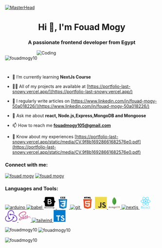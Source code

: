 [![MasterHead](https://camo.githubusercontent.com/3997f3b27a68e19c31e2d1c378d77303735faa42e7d18a8018f7510d66aaa83e/68747470733a2f2f7777772e77696e677374656368736f6c7574696f6e732e636f6d2f77702d636f6e74656e742f75706c6f6164732f323032322f30332f66756c6c2d737461636b2d646576656c6f706d656e742e676966)](https://portfolio-last-snowy.vercel.app/)

<h1 align="center">Hi 👋, I'm Fouad Mogy</h1>
<h3 align="center">A passionate frontend developer from Egypt</h3>
<img align="right" alt="Coding" width="400" src="https://cdn.dribbble.com/users/2344027/screenshots/5568384/media/85edf020dad3fa2fa90c63753a8e4313.gif"/>

<p align="left"> <img src="https://komarev.com/ghpvc/?username=fouadmogy10&label=Profile%20views&color=0e75b6&style=flat" alt="fouadmogy10" /> </p>

<p align="left"> <a href="https://twitter.com/" target="blank"><img src="https://img.shields.io/twitter/follow/?logo=twitter&style=for-the-badge" alt="" /></a> </p>

- 🌱 I’m currently learning **NextJs Course**

- 👨‍💻 All of my projects are available at [https://portfolio-last-snowy.vercel.app/](https://portfolio-last-snowy.vercel.app/)

- 📝 I regularly write articles on [https://www.linkedin.com/in/fouad-mogy-50a018226/](https://www.linkedin.com/in/fouad-mogy-50a018226/)

- 💬 Ask me about **react, Node.js,Express,MongoDB and Mongoose**

- 📫 How to reach me **fouadmogy105@gmail.com**

- 📄 Know about my experiences [https://portfolio-last-snowy.vercel.app/static/media/CV.9f8b16928661682576e0.pdf](https://portfolio-last-snowy.vercel.app/static/media/CV.9f8b16928661682576e0.pdf)

<h3 align="left">Connect with me:</h3>
<p align="left">
<a href="https://linkedin.com/in/fouad mogy" target="blank"><img align="center" src="https://raw.githubusercontent.com/rahuldkjain/github-profile-readme-generator/master/src/images/icons/Social/linked-in-alt.svg" alt="fouad mogy" height="30" width="40" /></a>
<a href="https://fb.com/fouad mogy" target="blank"><img align="center" src="https://raw.githubusercontent.com/rahuldkjain/github-profile-readme-generator/master/src/images/icons/Social/facebook.svg" alt="fouad mogy" height="30" width="40" /></a>
</p>

<h3 align="left">Languages and Tools:</h3>
<p align="left"> <a href="https://www.arduino.cc/" target="_blank" rel="noreferrer"> <img src="https://cdn.worldvectorlogo.com/logos/arduino-1.svg" alt="arduino" width="40" height="40"/> </a> <a href="https://babeljs.io/" target="_blank" rel="noreferrer"> <img src="https://www.vectorlogo.zone/logos/babeljs/babeljs-icon.svg" alt="babel" width="40" height="40"/> </a> <a href="https://getbootstrap.com" target="_blank" rel="noreferrer"> <img src="https://raw.githubusercontent.com/devicons/devicon/master/icons/bootstrap/bootstrap-plain-wordmark.svg" alt="bootstrap" width="40" height="40"/> </a> <a href="https://www.w3schools.com/css/" target="_blank" rel="noreferrer"> <img src="https://raw.githubusercontent.com/devicons/devicon/master/icons/css3/css3-original-wordmark.svg" alt="css3" width="40" height="40"/> </a> <a href="https://git-scm.com/" target="_blank" rel="noreferrer"> <img src="https://www.vectorlogo.zone/logos/git-scm/git-scm-icon.svg" alt="git" width="40" height="40"/> </a> <a href="https://www.w3.org/html/" target="_blank" rel="noreferrer"> <img src="https://raw.githubusercontent.com/devicons/devicon/master/icons/html5/html5-original-wordmark.svg" alt="html5" width="40" height="40"/> </a> <a href="https://developer.mozilla.org/en-US/docs/Web/JavaScript" target="_blank" rel="noreferrer"> <img src="https://raw.githubusercontent.com/devicons/devicon/master/icons/javascript/javascript-original.svg" alt="javascript" width="40" height="40"/> </a> <a href="https://www.mongodb.com/" target="_blank" rel="noreferrer"> <img src="https://raw.githubusercontent.com/devicons/devicon/master/icons/mongodb/mongodb-original-wordmark.svg" alt="mongodb" width="40" height="40"/> </a> <a href="https://nextjs.org/" target="_blank" rel="noreferrer"> <img src="https://cdn.worldvectorlogo.com/logos/nextjs-2.svg" alt="nextjs" width="40" height="40"/> </a> <a href="https://reactjs.org/" target="_blank" rel="noreferrer"> <img src="https://raw.githubusercontent.com/devicons/devicon/master/icons/react/react-original-wordmark.svg" alt="react" width="40" height="40"/> </a> <a href="https://redux.js.org" target="_blank" rel="noreferrer"> <img src="https://raw.githubusercontent.com/devicons/devicon/master/icons/redux/redux-original.svg" alt="redux" width="40" height="40"/> </a> <a href="https://sass-lang.com" target="_blank" rel="noreferrer"> <img src="https://raw.githubusercontent.com/devicons/devicon/master/icons/sass/sass-original.svg" alt="sass" width="40" height="40"/> </a> <a href="https://tailwindcss.com/" target="_blank" rel="noreferrer"> <img src="https://www.vectorlogo.zone/logos/tailwindcss/tailwindcss-icon.svg" alt="tailwind" width="40" height="40"/> </a> <a href="https://www.typescriptlang.org/" target="_blank" rel="noreferrer"> <img src="https://raw.githubusercontent.com/devicons/devicon/master/icons/typescript/typescript-original.svg" alt="typescript" width="40" height="40"/> </a> </p>

<p><img align="left" src="https://github-readme-stats.vercel.app/api/top-langs?username=fouadmogy10&show_icons=true&locale=en&layout=compact" alt="fouadmogy10" /></p>

<p>&nbsp;<img align="center" src="https://github-readme-stats.vercel.app/api?username=fouadmogy10&show_icons=true&locale=en" alt="fouadmogy10" /></p>

<p><img align="center" src="https://github-readme-streak-stats.herokuapp.com/?user=fouadmogy10&" alt="fouadmogy10" /></p>
